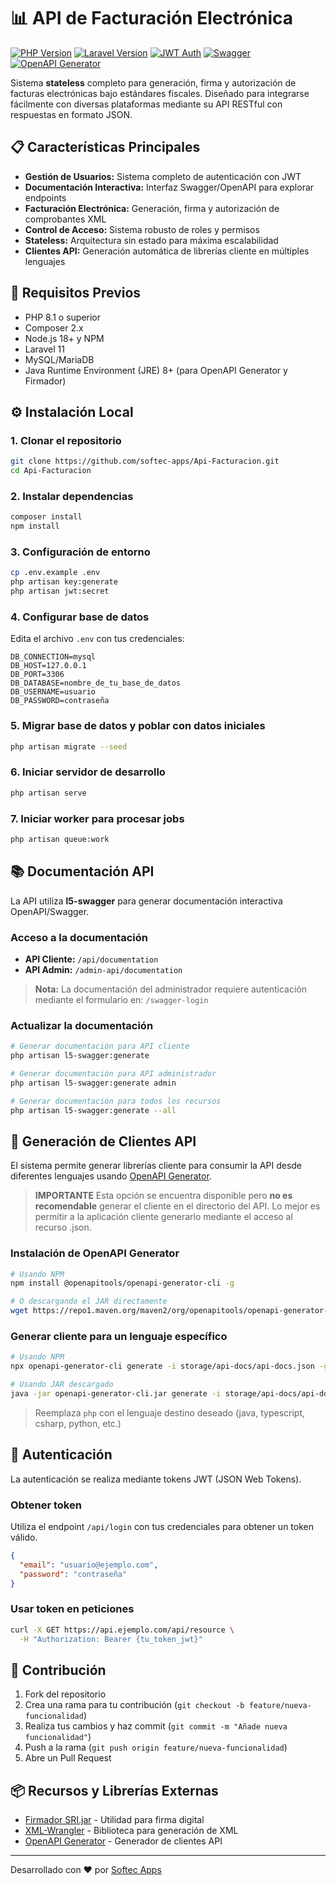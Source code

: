 # 📊 API de Facturación Electrónica

[![PHP Version](https://img.shields.io/badge/PHP-8.1+-4F5B93.svg?logo=php)](https://www.php.net/)
[![Laravel Version](https://img.shields.io/badge/Laravel-11-FF2D20.svg?logo=laravel)](https://laravel.com)
[![JWT Auth](https://img.shields.io/badge/JWT-Auth-orange.svg?logo=jsonwebtokens)](https://jwt.io/)
[![Swagger](https://img.shields.io/badge/swagger-io-green?logo=swagger)](https://swagger.io)
[![OpenAPI Generator](https://img.shields.io/badge/openapi-generator-green?logo=openapiinitiative)](https://openapi-generator.tech)

Sistema **stateless** completo para generación, firma y autorización de facturas electrónicas bajo estándares fiscales. Diseñado para integrarse fácilmente con diversas plataformas mediante su API RESTful con respuestas en formato JSON.

## 📋 Características Principales

- **Gestión de Usuarios:** Sistema completo de autenticación con JWT
- **Documentación Interactiva:** Interfaz Swagger/OpenAPI para explorar endpoints
- **Facturación Electrónica:** Generación, firma y autorización de comprobantes XML
- **Control de Acceso:** Sistema robusto de roles y permisos
- **Stateless:** Arquitectura sin estado para máxima escalabilidad
- **Clientes API:** Generación automática de librerías cliente en múltiples lenguajes

## 🔧 Requisitos Previos

- PHP 8.1 o superior
- Composer 2.x
- Node.js 18+ y NPM
- Laravel 11
- MySQL/MariaDB
- Java Runtime Environment (JRE) 8+ (para OpenAPI Generator y Firmador)

## ⚙️ Instalación Local

### 1. Clonar el repositorio

```bash
git clone https://github.com/softec-apps/Api-Facturacion.git
cd Api-Facturacion
```

### 2. Instalar dependencias

```bash
composer install
npm install
```

### 3. Configuración de entorno

```bash
cp .env.example .env
php artisan key:generate
php artisan jwt:secret
```

### 4. Configurar base de datos

Edita el archivo `.env` con tus credenciales:

```
DB_CONNECTION=mysql
DB_HOST=127.0.0.1
DB_PORT=3306
DB_DATABASE=nombre_de_tu_base_de_datos
DB_USERNAME=usuario
DB_PASSWORD=contraseña
```

### 5. Migrar base de datos y poblar con datos iniciales

```bash
php artisan migrate --seed
```

### 6. Iniciar servidor de desarrollo

```bash
php artisan serve
```

### 7. Iniciar worker para procesar jobs

```bash
php artisan queue:work
```

## 📚 Documentación API

La API utiliza **l5-swagger** para generar documentación interactiva OpenAPI/Swagger.

### Acceso a la documentación

- **API Cliente:** `/api/documentation`
- **API Admin:** `/admin-api/documentation`

> **Nota:** La documentación del administrador requiere autenticación mediante el formulario en: `/swagger-login`

### Actualizar la documentación

```bash
# Generar documentación para API cliente
php artisan l5-swagger:generate

# Generar documentación para API administrador
php artisan l5-swagger:generate admin

# Generar documentación para todos los recursos
php artisan l5-swagger:generate --all
```

## 🔌 Generación de Clientes API

El sistema permite generar librerías cliente para consumir la API desde diferentes lenguajes usando [OpenAPI Generator](https://openapi-generator.tech).

> **IMPORTANTE**
Esta opción se encuentra disponible pero **no es recomendable** generar el cliente en el directorio del API.
Lo mejor es permitir a la aplicación cliente generarlo mediante el acceso al recurso .json.

### Instalación de OpenAPI Generator

```bash
# Usando NPM
npm install @openapitools/openapi-generator-cli -g

# O descargando el JAR directamente
wget https://repo1.maven.org/maven2/org/openapitools/openapi-generator-cli/6.5.0/openapi-generator-cli-6.5.0.jar -O openapi-generator-cli.jar
```

### Generar cliente para un lenguaje específico

```bash
# Usando NPM
npx openapi-generator-cli generate -i storage/api-docs/api-docs.json -g php -o clients/php

# Usando JAR descargado
java -jar openapi-generator-cli.jar generate -i storage/api-docs/api-docs.json -g php -o clients/php
```

> Reemplaza `php` con el lenguaje destino deseado (java, typescript, csharp, python, etc.)

## 🔐 Autenticación

La autenticación se realiza mediante tokens JWT (JSON Web Tokens).

### Obtener token

Utiliza el endpoint `/api/login` con tus credenciales para obtener un token válido.

```json
{
  "email": "usuario@ejemplo.com",
  "password": "contraseña"
}
```

### Usar token en peticiones

```bash
curl -X GET https://api.ejemplo.com/api/resource \
  -H "Authorization: Bearer {tu_token_jwt}"
```

## 👥 Contribución

1. Fork del repositorio
2. Crea una rama para tu contribución (`git checkout -b feature/nueva-funcionalidad`)
3. Realiza tus cambios y haz commit (`git commit -m "Añade nueva funcionalidad"`)
4. Push a la rama (`git push origin feature/nueva-funcionalidad`)
5. Abre un Pull Request

## 📦 Recursos y Librerías Externas

- [Firmador SRI.jar](https://github.com/softec-apps/SRI-Signer) - Utilidad para firma digital
- [XML-Wrangler](https://github.com/saloonphp/xml-wrangler) - Biblioteca para generación de XML
- [OpenAPI Generator](https://openapi-generator.tech) - Generador de clientes API

---

Desarrollado con ❤️ por [Softec Apps](https://github.com/softec-apps)